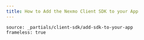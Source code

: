 ```yaml
---
title: How to Add the Nexmo Client SDK to your App
---
```


```tabbed_content
source: _partials/client-sdk/add-sdk-to-your-app
frameless: true
```
